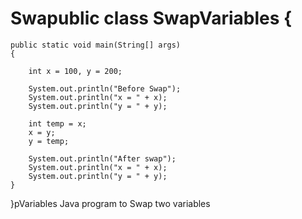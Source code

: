 # Swapublic class SwapVariables {
 
    public static void main(String[] args)
    {
 
        int x = 100, y = 200;
 
        System.out.println("Before Swap");
        System.out.println("x = " + x);
        System.out.println("y = " + y);
 
        int temp = x;
        x = y;
        y = temp;
 
        System.out.println("After swap");
        System.out.println("x = " + x);
        System.out.println("y = " + y);
    }
}pVariables
Java program to Swap two variables
